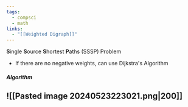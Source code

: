 ```yaml
---
tags:
  - compsci
  - math
links:
  - "[[Weighted Digraph]]"
---
```

**S**ingle **S**ource **S**hortest **P**aths (SSSP) Problem
- If there are no negative weights, can use Dijkstra's Algorithm
##### Algorithm
![[Pasted image 20240523223021.png|200]]
- 
